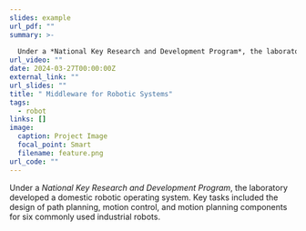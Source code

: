 ```yaml
---
slides: example
url_pdf: ""
summary: >-
  
  Under a *National Key Research and Development Program*, the laboratory developed a domestic robotic operating system. Key tasks included the design of path planning, motion control, and motion planning components for six commonly used industrial robots.
url_video: ""
date: 2024-03-27T00:00:00Z
external_link: ""
url_slides: ""
title: " Middleware for Robotic Systems"
tags:
  - robot
links: []
image:
  caption: Project Image
  focal_point: Smart
  filename: feature.png
url_code: ""
---
```


Under a *National Key Research and Development Program*, the laboratory developed a domestic robotic operating system. Key tasks included the design of path planning, motion control, and motion planning components for six commonly used industrial robots.
